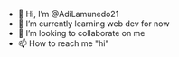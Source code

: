 - 👋 Hi, I’m @AdiLamunedo21
- 🌱 I’m currently learning web dev for now
- 💞️ I’m looking to collaborate on me
- 📫 How to reach me "hi"

<!---
AdiLamunedo21/AdiLamunedo21 is a ✨ special ✨ repository because its `README.md` (this file) appears on your GitHub profile.
You can click the Preview link to take a look at your changes.
--->
